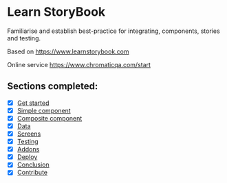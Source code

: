 # Learn StoryBook

Familiarise and establish best-practice for integrating, components, stories and testing.

Based on https://www.learnstorybook.com

Online service https://www.chromaticqa.com/start

## Sections completed:

- [x] [Get started](https://www.learnstorybook.com/react/en/get-started/)
- [x] [Simple component](https://www.learnstorybook.com/react/en/simple-component/)
- [x] [Composite component](https://www.learnstorybook.com/react/en/composite-component/)
- [x] [Data](https://www.learnstorybook.com/react/en/data/)
- [x] [Screens](https://www.learnstorybook.com/react/en/screen/)
- [x] [Testing](https://www.learnstorybook.com/react/en/test/)
- [x] [Addons](https://www.learnstorybook.com/react/en/addons/)
- [x] [Deploy](https://www.learnstorybook.com/react/en/deploy/)
- [x] [Conclusion](https://www.learnstorybook.com/react/en/conclusion/)
- [x] [Contribute](https://www.learnstorybook.com/react/en/contribute/)
